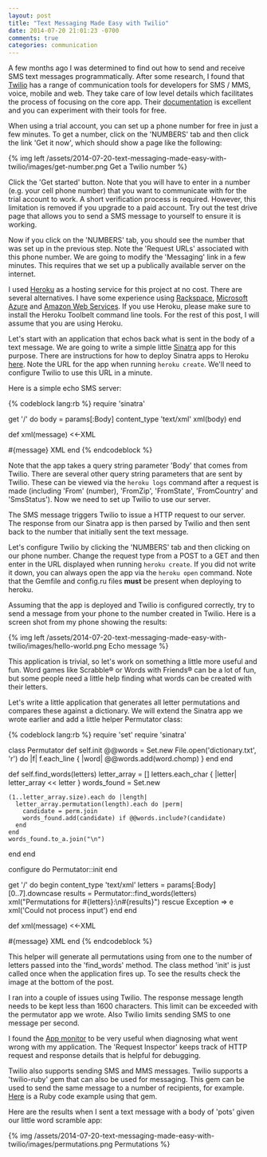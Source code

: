```yaml
---
layout: post
title: "Text Messaging Made Easy with Twilio"
date: 2014-07-20 21:01:23 -0700
comments: true
categories: communication
---
```

A few months ago I was determined to find out how to send and receive SMS text messages programmatically. After some research, I found that [Twilio](https://www.twilio.com) has a range of communication tools for developers for SMS / MMS, voice, mobile and web. They take care of low level details which facilitates the process of focusing on the core app. Their [documentation](https://www.twilio.com/docs) is excellent and you can experiment with their tools for free. 

When using a trial account, you can set up a phone number for free in just a few minutes. To get a number, click on the 'NUMBERS' tab and then click the link 'Get it now', which should show a page like the following:

{% img left /assets/2014-07-20-text-messaging-made-easy-with-twilio/images/get-number.png Get a Twilio number %}

Click the 'Get started' button. Note that you will have to enter in a number (e.g. your cell phone number) that you want to communicate with for the trial account to work. A short verification process is required. However, this limitation is removed if you upgrade to a paid account. Try out the test drive page that allows you to send a SMS message to yourself to ensure it is working.

Now if you click on the 'NUMBERS' tab, you should see the number that was set up in the previous step. Note the 'Request URLs' associated with this phone number. We are going to modify the 'Messaging' link in a few minutes. This requires that we set up a publically available server on the internet.

I used [Heroku](https://www.heroku.com/) as a hosting service for this project at no cost. There are several alternatives. I have some experience using [Rackspace](http://www.rackspace.com/), [Microsoft Azure](http://azure.microsoft.com/) and [Amazon Web Services](https://aws.amazon.com/). If you use Heroku, please make sure to install the Heroku Toolbelt command line tools. For the rest of this post, I will assume that you are using Heroku.

Let's start with an application that echos back what is sent in the body of a text message. We are going to write a simple little [Sinatra](http://www.sinatrarb.com/) app for this purpose. There are instructions for how to deploy Sinatra apps to Heroku [here](https://devcenter.heroku.com/articles/rack). Note the URL for the app when running `heroku create`. We'll need to configure Twilio to use this URL in a minute.

Here is a simple echo SMS server:

{% codeblock lang:rb %}
require 'sinatra'

get '/' do
  body = params[:Body]
  content_type 'text/xml'
  xml(body)
end

def xml(message)
  <<-XML
<?xml version="1.0" encoding="UTF-8"?>
<Response>
  <Message>#{message}</Message>
</Response>
  XML
end
{% endcodeblock %}

Note that the app takes a query string parameter 'Body' that comes from Twilio. There are several other query string parameters that are sent by Twilio. These can be viewed via the `heroku logs` command after a request is made (including 'From' (number), 'FromZip', 'FromState', 'FromCountry' and 'SmsStatus'). Now we need to set up Twilio to use our server. 

The SMS message triggers Twilio to issue a HTTP request to our server. The response from our Sinatra app is then parsed by Twilio and then sent back to the number that initially sent the text message. 

Let's configure Twilio by clicking the 'NUMBERS' tab and then clicking on our phone number. Change the request type from a POST to a GET and then enter in the URL displayed when running `heroku create`. If you did not write it down, you can always open the app via the `heroku open` command. Note that the Gemfile and config.ru files <strong>must</strong> be present when deploying to heroku.

Assuming that the app is deployed and Twilio is configured correctly, try to send a message from your phone to the number created in Twilio. Here is a screen shot from my phone showing the results:

{% img left /assets/2014-07-20-text-messaging-made-easy-with-twilio/images/hello-world.png Echo message %}

This application is trivial, so let's work on something a little more useful and fun. Word games like Scrabble&reg; or Words with Friends&reg; can be a lot of fun, but some people need a little help finding what words can be created with their letters. 

Let's write a little application that generates all letter permutations and compares these against a dictionary. We will extend the Sinatra app we wrote earlier and add a little helper Permutator class:

{% codeblock lang:rb %}
require 'set'
require 'sinatra'

class Permutator
  def self.init
    @@words = Set.new
    File.open('dictionary.txt', 'r') do |f|
      f.each_line { |word| @@words.add(word.chomp) }
    end
  end

  def self.find_words(letters)
    letter_array = []
    letters.each_char { |letter| letter_array << letter }
    words_found = Set.new

    (1..letter_array.size).each do |length|
      letter_array.permutation(length).each do |perm|
        candidate = perm.join
        words_found.add(candidate) if @@words.include?(candidate)
      end
    end
    words_found.to_a.join("\n")
  end
end

configure do
  Permutator::init
end

get '/' do
  begin
    content_type 'text/xml'
    letters = params[:Body][0..7].downcase
    results = Permutator::find_words(letters)
    xml("Permutations for #{letters}:\n#{results}")
  rescue Exception => e
    xml('Could not process input')
  end
end

def xml(message)
  <<-XML
<?xml version="1.0" encoding="UTF-8"?>
<Response>
  <Message>#{message}</Message>
</Response>
  XML
end
{% endcodeblock %}

This helper will generate all permutations using from one to the number of letters passed into the 'find_words' method. The class method 'init' is just called once when the application fires up. To see the results check the image at the bottom of the post.

I ran into a couple of issues using Twilio. The response message length needs to be kept less than 1600 characters. This limit can be exceeded with the permutator app we wrote. Also Twilio limits sending SMS to one message per second. 

I found the [App monitor](https://www.twilio.com/user/account/developer-tools/app-monitor) to be very useful when diagnosing what went wrong with my application. The 'Request Inspector' keeps track of HTTP request and response details that is helpful for debugging.

Twilio also supports sending SMS and MMS messages. Twilio supports a 'twilio-ruby' gem that can also be used for messaging. This gem can be used to send the same message to a number of recipients, for example. [Here](https://www.twilio.com/docs/quickstart/ruby/sms/sending-via-rest) is a Ruby code example using that gem.

Here are the results when I sent a text message with a body of 'pots' given our little word scramble app:

{% img /assets/2014-07-20-text-messaging-made-easy-with-twilio/images/permutations.png Permutations %}